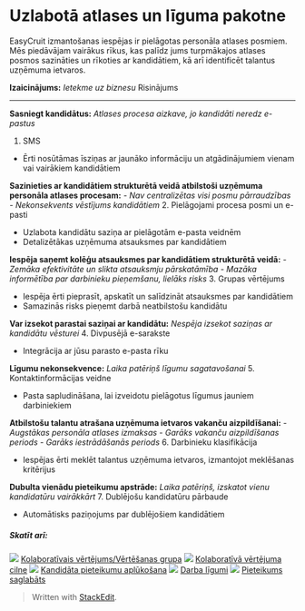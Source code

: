 # Uzlabotā atlases un līguma pakotne

EasyCruit izmantošanas iespējas ir pielāgotas personāla atlases posmiem. Mēs piedāvājam vairākus rīkus, kas palīdz jums turpmākajos atlases posmos sazināties un rīkoties ar kandidātiem, kā arī identificēt talantus uzņēmuma ietvaros.

**Izaicinājums:**
*Ietekme uz biznesu*
Risinājums
***
**Sasniegt kandidātus:** 
*Atlases procesa aizkave, jo kandidāti neredz e-pastus*
1. SMS
- Ērti nosūtāmas īsziņas ar jaunāko informāciju un atgādinājumiem vienam vai vairākiem kandidātiem

**Sazinieties ar kandidātiem strukturētā veidā atbilstoši uzņēmuma personāla atlases procesam:** 
*- Nav centralizētas visi posmu pārraudzības*
*- Nekonsekvents vēstījums kandidātiem*
2. Pielāgojami procesa posmi un e-pasti
- Uzlabota kandidātu saziņa ar pielāgotām e-pasta veidnēm
- Detalizētākas uzņēmuma atsauksmes par kandidātiem

**Iespēja saņemt kolēģu atsauksmes par kandidātiem strukturētā veidā:**
*- Zemāka efektivitāte un slikta atsauksmju pārskatāmība*
*- Mazāka informētība par darbinieku pieņemšanu, lielāks risks*
3. Grupas vērtējums
- Iespēja ērti pieprasīt, apskatīt un salīdzināt atsauksmes par kandidātiem
- Samazinās risks pieņemt darbā neatbilstošu kandidātu

**Var izsekot parastai saziņai ar kandidātu:**
*Nespēja izsekot saziņas ar kandidātu vēsturei*
4. Divpusējā e-sarakste
- Integrācija ar jūsu parasto e-pasta rīku

**Līgumu nekonsekvence:**
*Laika patēriņš līgumu sagatavošanai*
5. Kontaktinformācijas veidne
- Pasta sapludināšana, lai izveidotu pielāgotus līgumus jauniem darbiniekiem

**Atbilstošu talantu atrašana uzņēmuma ietvaros vakanču aizpildīšanai:**
*- Augstākas personāla atlases izmaksas*
*- Garāks vakanču aizpildīšanas periods*
*- Garāks iestrādāšanās periods*
6. Darbinieku klasifikācija
- Iespējas ērti meklēt talantus uzņēmuma ietvaros, izmantojot meklēšanas kritērijus

**Dubulta vienādu pieteikumu apstrāde:**
*Laika patēriņš, izskatot vienu kandidatūru vairākkārt*
7. Dublējošu kandidatūru pārbaude
- Automātisks paziņojums par dublējošiem kandidātiem

##### Skatīt arī:

![](../Resources/Images/icon-document-link.png)  [Kolaboratīvais vērtējums/Vērtēšanas grupa](collaborative_rating_panel_review.htm)
![](../Resources/Images/icon-document-link.png)  [Kolaboratīvā vērtējuma cilne](collaborative_rating_tab.htm)
![](../Resources/Images/icon-document-link.png)  [Kandidāta pieteikumu aplūkošana](viewing_a_candidates_multiple_applications.htm)
![](../Resources/Images/icon-document-link.png)  [Darba līgumi](employment_contacts.htm)
![](../Resources/Images/icon-document-link.png)  [Pieteikums saglabāts](application_saved.htm)


> Written with [StackEdit](https://stackedit.io/).
<!--stackedit_data:
eyJoaXN0b3J5IjpbMTg3MTM5ODc5MV19
-->